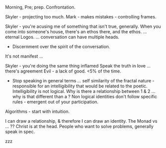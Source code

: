 Morning, Pre; prep. Confrontation.

Skyler - projecting too much.
Mark - makes mistakes - controlling frames.

Skyler - you're acusing me of something that isn't true, generally.
	When you come into someone's house, there's an ethos there, and the ethos.
	... eternal Logos.
... conversation can have multiple heads.
- Discernment over the spirit of the conversation.

It's not manifest ... 

Skyler - you're doing the same thing
inflamed
Speak the truth in love ... there's agreement
Evil - a lack of good.
<5% of the time.

- Stop speaking in general terms
... self similarity of the fractal nature - responsible for an intelligibility that would be related to the poetic.
Intelligibility is not logical.
Why is there a relationship between 1 & 2 ... why is that different than a ?
Non logical identities don't follow specific rules - emergent out of your participation.

Algorithms - start with intuition.


I can draw a relationship, & therefore I can draw an identity.
The Monad vs ... ??
Christ is at the head.
People who want to solve problems, generally speak in spec.


zzz
